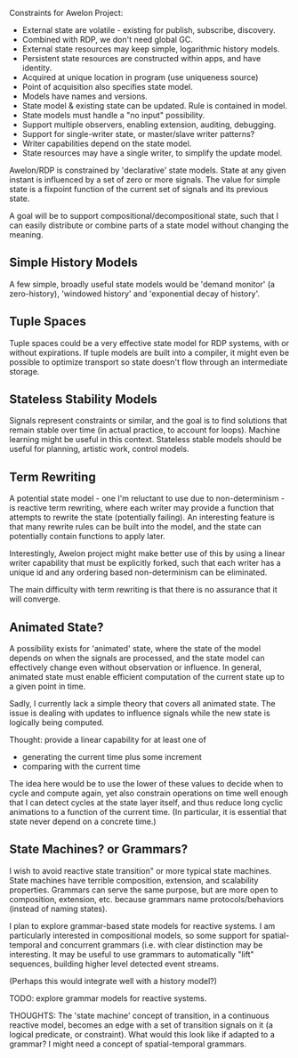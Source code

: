 Constraints for Awelon Project:

* External state are volatile - existing for publish, subscribe, discovery.
*   Combined with RDP, we don't need global GC.
*   External state resources may keep simple, logarithmic history models.
* Persistent state resources are constructed within apps, and have identity.
*   Acquired at unique location in program (use uniqueness source)
*   Point of acquisition also specifies state model.
*   Models have names and versions. 
*   State model & existing state can be updated. Rule is contained in model.
* State models must handle a "no input" possibility. 
* Support multiple observers, enabling extension, auditing, debugging.
* Support for single-writer state, or master/slave writer patterns?
*   Writer capabilities depend on the state model. 
* State resources may have a single writer, to simplify the update model.

Awelon/RDP is constrained by 'declarative' state models. State at any given instant is influenced by a set of zero or more signals. The value for simple state is a fixpoint function of the current set of signals and its previous state.

A goal will be to support compositional/decompositional state, such that I can easily distribute or combine parts of a state model without changing the meaning.

## Simple History Models

A few simple, broadly useful state models would be 'demand monitor' (a zero-history), 'windowed history' and 'exponential decay of history'.

## Tuple Spaces

Tuple spaces could be a very effective state model for RDP systems, with or without expirations. If tuple models are built into a compiler, it might even be possible to optimize transport so state doesn't flow through an intermediate storage.

## Stateless Stability Models

Signals represent constraints or similar, and the goal is to find solutions that remain stable over time (in actual practice, to account for loops). Machine learning might be useful in this context. Stateless stable models should be useful for planning, artistic work, control models.

## Term Rewriting

A potential state model - one I'm reluctant to use due to non-determinism - is reactive term rewriting, where each writer may provide a function that attempts to rewrite the state (potentially failing). An interesting feature is that many rewrite rules can be built into the model, and the state can potentially contain functions to apply later.

Interestingly, Awelon project might make better use of this by using a linear writer capability that must be explicitly forked, such that each writer has a unique id and any ordering based non-determinism can be eliminated.

The main difficulty with term rewriting is that there is no assurance that it will converge.

## Animated State?

A possibility exists for 'animated' state, where the state of the model depends on when the signals are processed, and the state model can effectively change even without observation or influence. In general, animated state must enable efficient computation of the current state up to a given point in time. 

Sadly, I currently lack a simple theory that covers all animated state. The issue is dealing with updates to influence signals while the new state is logically being computed. 

Thought: provide a linear capability for at least one of

* generating the current time plus some increment
* comparing with the current time

The idea here would be to use the lower of these values to decide when to cycle and compute again, yet also constrain operations on time well enough that I can detect cycles at the state layer itself, and thus reduce long cyclic animations to a function of the current time. (In particular, it is essential that state never depend on a concrete time.)

## State Machines? or Grammars?

I wish to avoid reactive state transition" or more typical state machines. State machines have terrible composition, extension, and scalability properties. Grammars can serve the same purpose, but are more open to composition, extension, etc. because grammars name protocols/behaviors (instead of naming states). 

I plan to explore grammar-based state models for reactive systems. I am particularly interested in compositional models, so some support for spatial-temporal and concurrent grammars (i.e. with clear distinction may be interesting. It may be useful to use grammars to automatically "lift" sequences, building higher level detected event streams.

(Perhaps this would integrate well with a history model?)

TODO: explore grammar models for reactive systems. 

THOUGHTS: The 'state machine' concept of transition, in a continuous reactive model, becomes an edge with a set of transition signals on it (a logical predicate, or constraint). What would this look like if adapted to a grammar? I might need a concept of spatial-temporal grammars.


